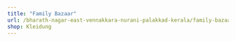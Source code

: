 ```yaml
---
title: "Family Bazaar"
url: /bharath-nagar-east-vennakkara-nurani-palakkad-kerala/family-bazaar/
shop: Kleidung
---
```

